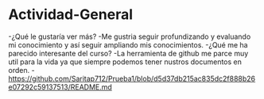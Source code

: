 # Actividad-General
-¿Qué le gustaría ver más? 
-Me gustria seguir profundizando y evaluando mi conocimiento y así seguir ampliando mis conocimientos.
-¿Qué me ha parecido interesante del curso?
-La herramienta de github me parce muy util para la vida ya que siempre podemos tener nustros documentos en orden.
-https://github.com/Saritap712/Prueba1/blob/d5d37db215ac835dc2f888b26e07292c59137513/README.md
